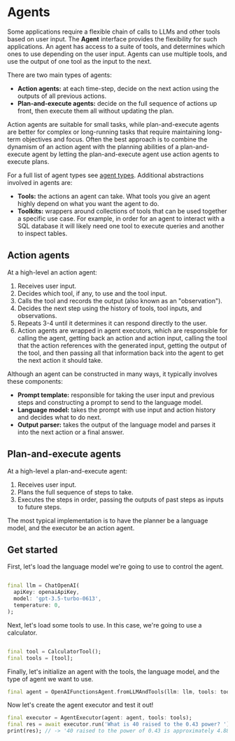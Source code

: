 # Agents

Some applications require a flexible chain of calls to LLMs and other tools
based on user input. The **Agent** interface provides the flexibility for such
applications. An agent has access to a suite of tools, and determines which ones
to use depending on the user input. Agents can use multiple tools, and use the
output of one tool as the input to the next.

There are two main types of agents:

- **Action agents:** at each time-step, decide on the next action using the
  outputs of all previous actions.
- **Plan-and-execute agents:** decide on the full sequence of actions up front,
  then execute them all without updating the plan.

Action agents are suitable for small tasks, while plan-and-execute agents are
better for complex or long-running tasks that require maintaining long-term
objectives and focus. Often the best approach is to combine the dynamism of an
action agent with the planning abilities of a plan-and-execute agent by letting
the plan-and-execute agent use action agents to execute plans.

For a full list of agent types see
[agent types](/modules/agents/agent_types/agent_types.md). Additional
abstractions involved in agents are:

- **Tools:** the actions an agent can take. What tools you give an agent highly
  depend on what you want the agent to do.
- **Toolkits:** wrappers around collections of tools that can be used together a
  specific use case. For example, in order for an agent to interact with a SQL
  database it will likely need one tool to execute queries and another to
  inspect tables.

## Action agents

At a high-level an action agent:

1. Receives user input.
2. Decides which tool, if any, to use and the tool input.
3. Calls the tool and records the output (also known as an "observation").
4. Decides the next step using the history of tools, tool inputs, and
   observations.
5. Repeats 3-4 until it determines it can respond directly to the user.
6. Action agents are wrapped in agent executors, which are responsible for
   calling the agent, getting back an action and action input, calling the tool
   that the action references with the generated input, getting the output of
   the tool, and then passing all that information back into the agent to get
   the next action it should take.

Although an agent can be constructed in many ways, it typically involves these
components:

- **Prompt template:** responsible for taking the user input and previous steps
  and constructing a prompt to send to the language model.
- **Language model:** takes the prompt with use input and action history and
  decides what to do next.
- **Output parser:** takes the output of the language model and parses it into
  the next action or a final answer.

## Plan-and-execute agents

At a high-level a plan-and-execute agent:

1. Receives user input.
2. Plans the full sequence of steps to take.
3. Executes the steps in order, passing the outputs of past steps as inputs to
   future steps.

The most typical implementation is to have the planner be a language model,
and the executor be an action agent.

## Get started

First, let's load the language model we're going to use to control the agent.

```dart

final llm = ChatOpenAI(
  apiKey: openaiApiKey,
  model: 'gpt-3.5-turbo-0613',
  temperature: 0,
);
```

Next, let's load some tools to use. In this case, we're going to use a
calculator.

```dart

final tool = CalculatorTool();
final tools = [tool];
```

Finally, let's initialize an agent with the tools, the language model, and the
type of agent we want to use.

```dart
final agent = OpenAIFunctionsAgent.fromLLMAndTools(llm: llm, tools: tools);
```

Now let's create the agent executor and test it out!

```dart
final executor = AgentExecutor(agent: agent, tools: tools);
final res = await executor.run('What is 40 raised to the 0.43 power? ');
print(res); // -> '40 raised to the power of 0.43 is approximately 4.8852' 
```
